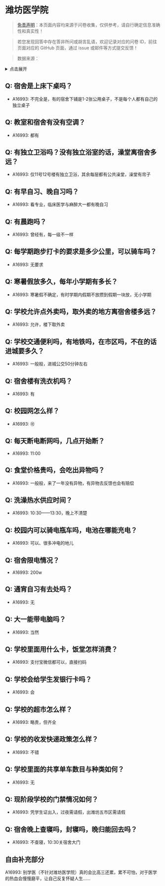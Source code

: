 # 潍坊医学院

> [免责声明](https://colleges.chat/#_3)：本页面内容均来源于问卷收集，仅供参考，请自行确定信息准确性和真实性！

> 若您发现回答中存在答非所问或胡言乱语，欢迎记录对应的问卷 ID，前往页面对应的 GitHub 页面，通过 issue 或邮件等方式提交反馈！

> 数据来源：

<details><summary>点击展开</summary>
<ul>
<li>A16993: 匿名 (2023 年 03 月)</li>
</ul>
</details>

## Q: 宿舍是上床下桌吗？

- A16993: 不完全是，有的宿舍下铺是1-2张公用桌子，不是每个人都有自己的独立桌子

## Q: 教室和宿舍有没有空调？

- A16993: 都有

## Q: 有独立卫浴吗？没有独立浴室的话，澡堂离宿舍多远？

- A16993: 仅11号12号楼有独立卫浴，其余每层都有公共澡堂，澡堂有帘子

## Q: 有早自习、晚自习吗？

- A16993: 看专业，临床医学与麻醉大一都有晚自习

## Q: 有晨跑吗？

- A16993: 曾经有，每一级不一样

## Q: 每学期跑步打卡的要求是多少公里，可以骑车吗？

- A16993: 无要求

## Q: 寒暑假放多久，每年小学期有多长？

- A16993: 寒暑假不确定，有时学期内假期不放攒到假期一块放，无小学期

## Q: 学校允许点外卖吗，取外卖的地方离宿舍楼多远？

- A16993: 允许，楼下取外卖

## Q: 学校交通便利吗，有地铁吗，在市区吗，不在的话进城要多久？

- A16993: 一般般，进城公交50分钟左右

## Q: 宿舍楼有洗衣机吗？

- A16993: 有

## Q: 校园网怎么样？

- A16993: 🉑️

## Q: 每天断电断网吗，几点开始断？

- A16993: 11:00

## Q: 食堂价格贵吗，会吃出异物吗？

- A16993: 一般般，来了一年没有异物，有异物去反馈也会有赔偿

## Q: 洗澡热水供应时间？

- A16993: 10:30——13:30，晚上不清楚

## Q: 校园内可以骑电瓶车吗，电池在哪能充电？

- A16993: 可以、很多冲电的地儿

## Q: 宿舍限电情况？

- A16993: 200w

## Q: 通宵自习有去处吗？

- A16993: 无

## Q: 大一能带电脑吗？

- A16993: 当然

## Q: 学校里面用什么卡，饭堂怎样消费？

- A16993: 支付宝微信都可以，直接扫码

## Q: 学校会给学生发银行卡吗？

- A16993: 会

## Q: 学校的超市怎么样？

- A16993: 略贵，但齐全

## Q: 学校的收发快递政策怎么样？

- A16993: 不错

## Q: 学校里面的共享单车数目与种类如何？

- A16993: 无

## Q: 现阶段学校的门禁情况如何？

- A16993: 凭学生证出入，过夜需请假，出潍坊五市区需请假

## Q: 宿舍晚上查寝吗，封寝吗，晚归能回去吗？

- A16993: 不查寝，10:30关宿舍大门

## 自由补充部分

A16993: 别学医（不针对潍坊医学院）真的会比高三还累，累不可怕，对于医学的热血会慢慢磨平，让自己反复怀疑人生……